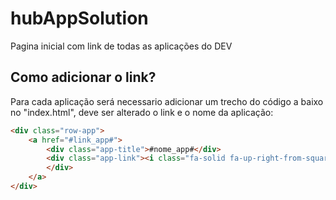 # hubAppSolution
Pagina inicial com link de todas as aplicações do DEV

## Como adicionar o link?
Para cada aplicação será necessario adicionar um trecho do código a baixo no "index.html", deve ser alterado o link e o nome da aplicação:
```html
<div class="row-app">
    <a href="#link_app#">
        <div class="app-title">#nome_app#</div>
        <div class="app-link"><i class="fa-solid fa-up-right-from-square"></i>
        </div>
    </a>
</div>
```